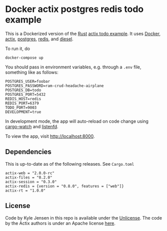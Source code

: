 # Docker actix postgres redis todo example

This is a Dockerized version of the [Rust](https://www.rust-lang.org/)
[actix todo example](https://github.com/actix/examples/tree/master/todo).
It uses
[Docker](https://www.docker.com/),
[actix](https://actix.rs/),
[postgres](https://www.postgresql.org/),
[redis](https://redis.io/),
and [diesel](https://diesel.rs/).


To run it, do

```
docker-compose up
```

You should pass in environment variables, e.g. through a `.env` file,
something like as follows:

```
POSTGRES_USER=foobar
POSTGRES_PASSWORD=ram-crud-headache-airplane
POSTGRES_DB=todo
POSTGRES_PORT=5432
REDIS_HOST=redis
REDIS_PORT=6379
TODO_PORT=9003
DEVELOPMENT=true
```

In development mode, the app will auto-reload on code change
using [cargo-watch](https://github.com/passcod/cargo-watch)
and [listenfd](https://github.com/mitsuhiko/rust-listenfd).

To view the app, visit [http://localhost:8000](http://localhost:8000).

## Dependencies

This is up-to-date as of the following releases. See `Cargo.toml`

```
actix-web = "2.0.0-rc"
actix-files = "0.2.0"
actix-session = "0.3.0"
actix-redis = {version = "0.8.0", features = ["web"]}
actix-rt = "1.0.0"
```

## License

Code by Kyle Jensen in this repo is available under the 
[Unlicense](https://unlicense.org/). The code by the Actix
authors is under an Apache license [here](https://github.com/actix/examples/blob/master/LICENSE).
